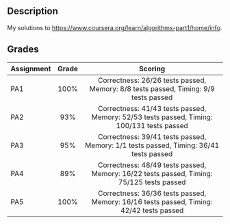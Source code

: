 ## Description
My solutions to https://www.coursera.org/learn/algorithms-part1/home/info.

## Grades
| Assignment | Grade | Scoring |
| ---------- |:-----:|:-------:|
| PA1        | 100%  | Correctness: 26/26 tests passed, Memory: 8/8 tests passed, Timing: 9/9 tests passed |
| PA2        | 93%  | Correctness: 41/43 tests passed, Memory: 52/53 tests passed, Timing: 100/131 tests passed |
| PA3        | 95%  | Correctness: 39/41 tests passed, Memory: 1/1 tests passed, Timing: 36/41 tests passed |
| PA4        | 89%  | Correctness: 48/49 tests passed, Memory: 16/22 tests passed, Timing: 75/125 tests passed |
| PA5        | 100% | Correctness: 36/36 tests passed, Memory: 16/16 tests passed, Timing: 42/42 tests passed |